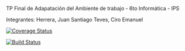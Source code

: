 TP Final de Adapatación del Ambiente de trabajo - 6to Informática - IPS

Integrantes:
Herrera, Juan Santiago
Teves, Ciro Emanuel


[![Coverage Status](https://coveralls.io/repos/github/LordRegginald/TpFinal2017/badge.svg?branch=master)](https://coveralls.io/github/LordRegginald/TpFinal2017?branch=master)

[![Build Status](https://travis-ci.org/LordRegginald/TpFinal2017.svg?branch=master)](https://travis-ci.org/LordRegginald/TpFinal2017)
